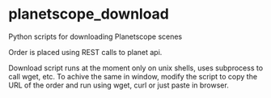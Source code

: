 # planetscope_download
Python scripts for downloading Planetscope scenes

Order is placed using REST calls to planet api.

Download script runs at the moment only on unix shells, uses subprocess to call wget, etc.
To achive the same in window, modify the script to copy the URL of the order and run using wget, curl or just paste in browser.
